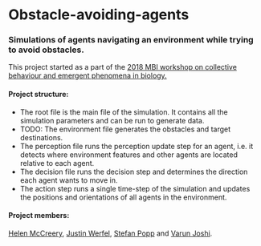 # Obstacle-avoiding-agents
### Simulations of agents navigating an environment while trying to avoid obstacles.

This project started as a part of the 
[2018 MBI workshop on collective behaviour and emergent phenomena in biology.](https://mbi.osu.edu/events/collective-behavior-and-emergent-phenomena-biology)

#### Project structure:
+ The root file is the main file of the simulation. It contains all the simulation parameters and can be run to generate data.
+ TODO: The environment file generates the obstacles and target destinations.
+ The perception file runs the perception update step for an agent, i.e. it detects where environment features and 
other agents are located relative to each agent.
+ The decision file runs the decision step and determines the direction each agent wants to move in.
+ The action step runs a single time-step of the simulation and updates the positions and orientations of all agents in the environment.


#### Project members: 
[Helen McCreery](https://www.helenmccreery.com/), [Justin Werfel](http://people.seas.harvard.edu/~jkwerfel/), [Stefan Popp](https://www.researchgate.net/profile/Stefan-Popp) and [Varun Joshi](https://www.varun-joshi.com).
